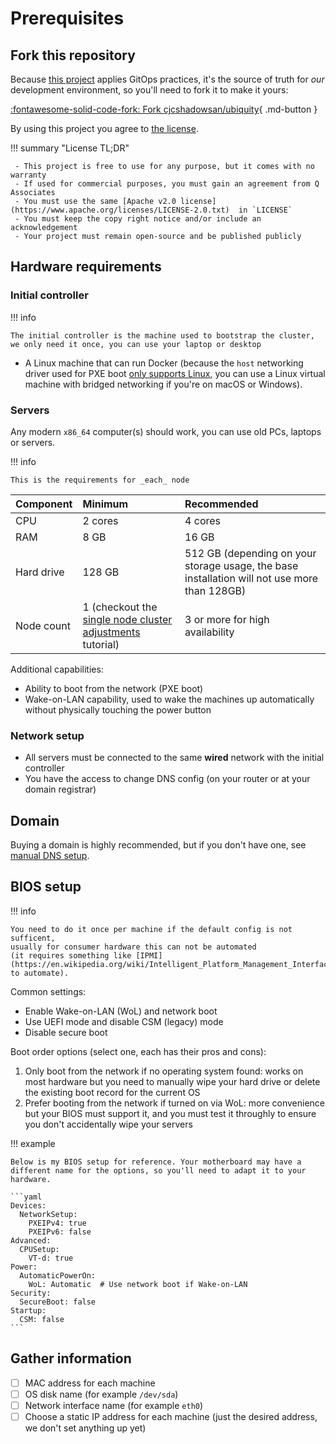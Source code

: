 # Prerequisites

## Fork this repository

Because [this project](https://github.com/qassociates/ubiquity) applies GitOps practices,
it's the source of truth for _our_ development environment, so you'll need to fork it to make it yours:

[:fontawesome-solid-code-fork: Fork cjcshadowsan/ubiquity](https://github.com/qassociates/ubiquity/fork){ .md-button }

By using this project you agree to [the license](/license).


!!! summary "License TL;DR"

     - This project is free to use for any purpose, but it comes with no warranty
     - If used for commercial purposes, you must gain an agreement from Q Associates
     - You must use the same [Apache v2.0 license](https://www.apache.org/licenses/LICENSE-2.0.txt)  in `LICENSE`
     - You must keep the copy right notice and/or include an acknowledgement
     - Your project must remain open-source and be published publicly

## Hardware requirements

### Initial controller

!!! info

    The initial controller is the machine used to bootstrap the cluster, we only need it once, you can use your laptop or desktop

- A Linux machine that can run Docker (because the `host` networking driver used for PXE boot [only supports Linux](https://docs.docker.com/network/host/), you can use a Linux virtual machine with bridged networking if you're on macOS or Windows).

### Servers

Any modern `x86_64` computer(s) should work, you can use old PCs, laptops or servers.

!!! info

    This is the requirements for _each_ node

| Component  | Minimum                                                                                                      | Recommended                                                                                  |
| :--        | :--                                                                                                          | :--                                                                                          |
| CPU        | 2 cores                                                                                                      | 4 cores                                                                                      |
| RAM        | 8 GB                                                                                                         | 16 GB                                                                                        |
| Hard drive | 128 GB                                                                                                       | 512 GB (depending on your storage usage, the base installation will not use more than 128GB) |
| Node count | 1 (checkout the [single node cluster adjustments](../../tutorials/single-node-cluster-adjustments.md) tutorial) | 3 or more for high availability                                                              |

Additional capabilities:

- Ability to boot from the network (PXE boot)
- Wake-on-LAN capability, used to wake the machines up automatically without physically touching the power button

### Network setup

- All servers must be connected to the same **wired** network with the initial controller
- You have the access to change DNS config (on your router or at your domain registrar)

## Domain

Buying a domain is highly recommended, but if you don't have one, see [manual DNS setup](../../tutorials/manual-dns-setup.md).

## BIOS setup

!!! info

    You need to do it once per machine if the default config is not sufficent,
    usually for consumer hardware this can not be automated
    (it requires something like [IPMI](https://en.wikipedia.org/wiki/Intelligent_Platform_Management_Interface) to automate).

Common settings:

- Enable Wake-on-LAN (WoL) and network boot
- Use UEFI mode and disable CSM (legacy) mode
- Disable secure boot

Boot order options (select one, each has their pros and cons):

1. Only boot from the network if no operating system found: works on most hardware but you need to manually wipe your hard drive or delete the existing boot record for the current OS
2. Prefer booting from the network if turned on via WoL: more convenience but your BIOS must support it, and you must test it throughly to ensure you don't accidentally wipe your servers

!!! example

    Below is my BIOS setup for reference. Your motherboard may have a different name for the options, so you'll need to adapt it to your hardware.

    ```yaml
    Devices:
      NetworkSetup:
        PXEIPv4: true
        PXEIPv6: false
    Advanced:
      CPUSetup:
        VT-d: true
    Power:
      AutomaticPowerOn:
        WoL: Automatic  # Use network boot if Wake-on-LAN
    Security:
      SecureBoot: false
    Startup:
      CSM: false
    ```

## Gather information

- [ ] MAC address for each machine
- [ ] OS disk name (for example `/dev/sda`)
- [ ] Network interface name (for example `eth0`)
- [ ] Choose a static IP address for each machine (just the desired address, we don't set anything up yet)
